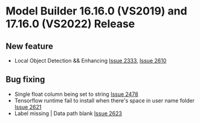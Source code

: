 # Model Builder 16.16.0 (VS2019) and 17.16.0 (VS2022) Release

## New feature
- Local Object Detection && Enhancing [Issue 2333](https://github.com/dotnet/machinelearning-modelbuilder/issues/2333), [Issue 2610](https://github.com/dotnet/machinelearning-modelbuilder/issues/2610)

## Bug fixing
- Single float column being set to string [Issue 2478](https://github.com/dotnet/machinelearning-modelbuilder/issues/2478)
- Tensorflow runtime fail to install when there's space in user name folder [Issue 2621](https://github.com/dotnet/machinelearning-modelbuilder/issues/2621)
- Label missing | Data path blank [Issue 2623](https://github.com/dotnet/machinelearning-modelbuilder/issues/2623)
